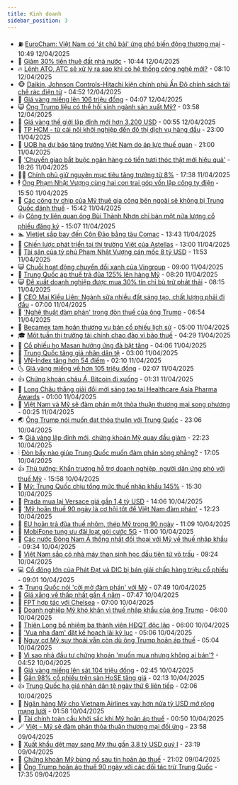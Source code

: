 ```yaml
---
title: Kinh doanh
sidebar_position: 3
---
```


<!-- vnexpress-kinh-doanh:START -->
- ⛽️ [EuroCham: Việt Nam có &#39;át chủ bài&#39; ứng phó biến động thương mại](https://vnexpress.net/eurocham-viet-nam-co-at-chu-bai-ung-pho-bien-dong-thuong-mai-4872982.html) - 10:49 12/04/2025
- 🐲 [Giảm 30% tiền thuê đất nhà nước](https://vnexpress.net/giam-30-tien-thue-dat-nha-nuoc-4873214.html) - 10:44 12/04/2025
- 🔥 [Lệnh ATO, ATC sẽ xử lý ra sao khi có hệ thống công nghệ mới?](https://vnexpress.net/lenh-ato-atc-se-xu-ly-ra-sao-khi-co-he-thong-cong-nghe-moi-4873159.html) - 08:10 12/04/2025
- 🐵 [Daikin, Johnson Controls-Hitachi kiện chính phủ Ấn Độ chính sách tái chế rác điện tử](https://vnexpress.net/daikin-johnson-controls-hitachi-kien-chinh-phu-an-do-chinh-sach-tai-che-rac-dien-tu-4873087.html) - 04:52 12/04/2025
- 🦅 [Giá vàng miếng lên 106 triệu đồng](https://vnexpress.net/gia-vang-mieng-len-lai-106-trieu-dong-4873099.html) - 04:07 12/04/2025
- 😺 [Ông Trump liệu có thể hồi sinh ngành sản xuất Mỹ?](https://vnexpress.net/ong-trump-lieu-co-the-hoi-sinh-nganh-san-xuat-my-4872754.html) - 03:58 12/04/2025
- 🤩 [Giá vàng thế giới lập đỉnh mới hơn 3.200 USD](https://vnexpress.net/gia-vang-the-gioi-lap-dinh-moi-hon-3-200-usd-4873018.html) - 00:55 12/04/2025
- 🌮 [TP HCM - từ cái nôi khởi nghiệp đến đô thị dịch vụ hàng đầu](https://vnexpress.net/tp-hcm-tu-cai-noi-khoi-nghiep-den-do-thi-dich-vu-hang-dau-4872907.html) - 23:00 11/04/2025
- 🧰 [UOB hạ dự báo tăng trưởng Việt Nam do áp lực thuế quan](https://vnexpress.net/uob-ha-du-bao-tang-truong-viet-nam-do-ap-luc-thue-quan-4872930.html) - 21:00 11/04/2025
- 🤔 [&#39;Chuyển giao bắt buộc ngân hàng có tiền tươi thóc thật mới hiệu quả&#39;](https://vnexpress.net/chuyen-giao-bat-buoc-hieu-qua-phai-co-tien-tuoi-thoc-that-4872966.html) - 18:26 11/04/2025
- 🧑‍💻 [Chính phủ giữ nguyên mục tiêu tăng trưởng từ 8%](https://vnexpress.net/chinh-phu-giu-nguyen-muc-tieu-tang-truong-tu-8-4872983.html) - 17:38 11/04/2025
- 🕴 [Ông Phạm Nhật Vượng cùng hai con trai góp vốn lập công ty điện](https://vnexpress.net/ong-pham-nhat-vuong-cung-hai-con-trai-gop-von-lap-cong-ty-dien-4872970.html) - 15:50 11/04/2025
- 🦩 [Các công ty chip của Mỹ thuê gia công bên ngoài sẽ không bị Trung Quốc đánh thuế](https://vnexpress.net/cac-cong-ty-chip-cua-my-thue-gia-cong-ben-ngoai-se-khong-bi-trung-quoc-danh-thue-4872971.html) - 15:42 11/04/2025
- 👍 [Công ty liên quan ông Bùi Thành Nhơn chỉ bán một nửa lượng cổ phiếu đăng ký](https://vnexpress.net/cong-ty-lien-quan-ong-bui-thanh-nhon-chi-ban-mot-nua-luong-co-phieu-dang-ky-4872938.html) - 15:07 11/04/2025
- 🏊 [Vietjet sắp bay đến Côn Đảo bằng tàu Comac](https://vnexpress.net/vietjet-sap-bay-den-con-dao-bang-tau-comac-4872811.html) - 13:43 11/04/2025
- 🤡 [Chiến lược phát triển tại thị trường Việt của Astellas](https://vnexpress.net/chien-luoc-phat-trien-tai-thi-truong-viet-cua-astellas-4872707.html) - 13:00 11/04/2025
- 👀 [Tài sản của tỷ phú Phạm Nhật Vượng cán mốc 8 tỷ USD](https://vnexpress.net/tai-san-cua-ty-phu-pham-nhat-vuong-can-moc-8-ty-usd-4872917.html) - 11:53 11/04/2025
- 😺 [Chuỗi hoạt động chuyển đổi xanh của Vingroup](https://vnexpress.net/chuoi-hoat-dong-chuyen-doi-xanh-cua-vingroup-4871752.html) - 09:00 11/04/2025
- 🦣 [Trung Quốc áp thuế trả đũa 125% lên hàng Mỹ](https://vnexpress.net/trung-quoc-ap-thue-tra-dua-125-len-hang-my-4872839.html) - 08:20 11/04/2025
- 😺 [Đề xuất doanh nghiệp được mua 30% tín chỉ bù trừ phát thải](https://vnexpress.net/de-xuat-doanh-nghiep-duoc-mua-30-tin-chi-bu-tru-phat-thai-4872780.html) - 08:15 11/04/2025
- 💼 [CEO Mai Kiều Liên: Ngành sữa nhiều đất sáng tạo, chất lượng phải đi đầu](https://vnexpress.net/ceo-mai-kieu-lien-nganh-sua-nhieu-dat-sang-tao-chat-luong-phai-di-dau-4872758.html) - 07:00 11/04/2025
- 🤗 [&#39;Nghệ thuật đàm phán&#39; trong đòn thuế của ông Trump](https://vnexpress.net/nghe-thuat-dam-phan-trong-don-thue-cua-ong-trump-4872444.html) - 06:54 11/04/2025
- 👀 [Becamex tạm hoãn thương vụ bán cổ phiếu lịch sử](https://vnexpress.net/becamex-tam-hoan-thuong-vu-ban-co-phieu-lich-su-4872731.html) - 05:00 11/04/2025
- 🎓 [Một tuần thị trường tài chính chao đảo vì bão thuế](https://vnexpress.net/mot-tuan-thi-truong-tai-chinh-chao-dao-vi-bao-thue-4872532.html) - 04:29 11/04/2025
- 🗽 [Cổ phiếu họ Masan hưởng ứng đà bật tăng](https://vnexpress.net/co-phieu-ho-masan-huong-ung-da-bat-tang-4872682.html) - 04:06 11/04/2025
- 🚀 [Trung Quốc tăng giá nhân dân tệ](https://vnexpress.net/trung-quoc-tang-gia-nhan-dan-te-4872580.html) - 03:00 11/04/2025
- 🤗 [VN-Index tăng hơn 54 điểm](https://vnexpress.net/chung-khoan-mo-cua-tang-65-diem-4872586-tong-thuat.html) - 02:10 11/04/2025
- 🌜 [Giá vàng miếng về hơn 105 triệu đồng](https://vnexpress.net/gia-vang-moi-nhat-hom-nay-ngay-11-4-4872581.html) - 02:07 11/04/2025
- 👍 [Chứng khoán châu Á, Bitcoin đi xuống](https://vnexpress.net/chung-khoan-chau-a-bitcoin-di-xuong-4872550.html) - 01:31 11/04/2025
- 🤖 [Long Châu thắng giải đổi mới sáng tạo tại Healthcare Asia Pharma Awards](https://vnexpress.net/long-chau-thang-giai-doi-moi-sang-tao-tai-healthcare-asia-pharma-awards-4872503.html) - 01:00 11/04/2025
- 🫣 [Việt Nam và Mỹ sẽ đàm phán một thỏa thuận thương mại song phương](https://vnexpress.net/viet-nam-va-my-se-dam-phan-mot-thoa-thuan-thuong-mai-song-phuong-4872535.html) - 00:25 11/04/2025
- 🌏 [Ông Trump nói muốn đạt thỏa thuận với Trung Quốc](https://vnexpress.net/ong-trump-noi-muon-dat-thoa-thuan-voi-trung-quoc-4872519.html) - 23:06 10/04/2025
- ⚗️ [Giá vàng lập đỉnh mới, chứng khoán Mỹ quay đầu giảm](https://vnexpress.net/gia-vang-lap-dinh-moi-chung-khoan-my-quay-dau-giam-4872517.html) - 22:23 10/04/2025
- 🕯 [Đòn bẩy nào giúp Trung Quốc muốn đàm phán sòng phẳng?](https://vnexpress.net/don-bay-nao-giup-trung-quoc-muon-dam-phan-song-phang-4872272.html) - 17:05 10/04/2025
- 👍 [Thủ tướng: Khẩn trương hỗ trợ doanh nghiệp, người dân ứng phó với thuế Mỹ](https://vnexpress.net/thu-tuong-khan-truong-ho-tro-doanh-nghiep-nguoi-dan-ung-pho-voi-thue-my-4872495.html) - 15:58 10/04/2025
- 🤠 [Mỹ: Trung Quốc chịu tổng mức thuế nhập khẩu 145%](https://vnexpress.net/my-trung-quoc-chiu-tong-muc-thue-nhap-khau-145-4872491.html) - 15:30 10/04/2025
- 🌊 [Prada mua lại Versace giá gần 1,4 tỷ USD](https://vnexpress.net/prada-mua-lai-versace-gia-gan-1-4-ty-usd-4872475.html) - 14:06 10/04/2025
- 🌈 [&#39;Mỹ hoãn thuế 90 ngày là cơ hội tốt để Việt Nam đàm phán&#39;](https://vnexpress.net/my-hoan-thue-90-ngay-la-co-hoi-tot-de-viet-nam-dam-phan-4872449.html) - 12:23 10/04/2025
- 🥳 [EU hoãn trả đũa thuế nhôm, thép Mỹ trong 90 ngày](https://vnexpress.net/eu-hoan-tra-dua-thue-nhom-thep-my-trong-90-ngay-4872438.html) - 11:09 10/04/2025
- 🐻 [MobiFone tung ưu đãi loạt gói cước 5G](https://vnexpress.net/mobifone-tung-uu-dai-loat-goi-cuoc-5g-4872430.html) - 11:00 10/04/2025
- 💫 [Các nước Đông Nam Á thống nhất đối thoại với Mỹ về thuế nhập khẩu](https://vnexpress.net/cac-nuoc-dong-nam-a-thong-nhat-doi-thoai-voi-my-ve-thue-nhap-khau-4872316.html) - 09:34 10/04/2025
- 🤩 [Việt Nam sắp có nhà máy than sinh học đầu tiên từ vỏ trấu](https://vnexpress.net/viet-nam-sap-co-nha-may-than-sinh-hoc-dau-tien-tu-vo-trau-4872362.html) - 09:24 10/04/2025
- 💻 [Cổ đông lớn của Phát Đạt và DIC bị bán giải chấp hàng triệu cổ phiếu](https://vnexpress.net/co-dong-lon-cua-phat-dat-va-dic-bi-ban-giai-chap-hang-trieu-co-phieu-4872373.html) - 09:01 10/04/2025
- ⚗️ [Trung Quốc nói &#39;cởi mở đàm phán&#39; với Mỹ](https://vnexpress.net/trung-quoc-noi-coi-mo-dam-phan-voi-my-4872321.html) - 07:49 10/04/2025
- 🌈 [Giá xăng về thấp nhất gần 4 năm](https://vnexpress.net/gia-xang-moi-nhat-hom-nay-10-4-4872309.html) - 07:47 10/04/2025
- 🌝 [FPT hợp tác với Chelsea](https://vnexpress.net/fpt-hop-tac-voi-chelsea-4872285.html) - 07:00 10/04/2025
- 🥸 [Doanh nghiệp Mỹ khó khăn vì thuế nhập khẩu của ông Trump](https://vnexpress.net/doanh-nghiep-my-kho-khan-vi-thue-nhap-khau-cua-ong-trump-4871885.html) - 06:00 10/04/2025
- 🦆 [Thiên Long bổ nhiệm ba thành viên HĐQT độc lập](https://vnexpress.net/thien-long-bo-nhiem-ba-thanh-vien-hdqt-doc-lap-4872250.html) - 06:00 10/04/2025
- 🌋 [&#39;Vua nha đam&#39; đặt kế hoạch lãi kỷ lục](https://vnexpress.net/vua-nha-dam-dat-ke-hoach-lai-ky-luc-4872211.html) - 05:06 10/04/2025
- 🦍 [Nguy cơ Mỹ suy thoái vẫn còn dù ông Trump hoãn áp thuế](https://vnexpress.net/nguy-co-my-suy-thoai-van-con-du-ong-trump-hoan-ap-thue-4872110.html) - 05:04 10/04/2025
- 🤔 [Vì sao nhà đầu tư chứng khoán &#39;muốn mua nhưng không ai bán&#39;?](https://vnexpress.net/vi-sao-nha-dau-tu-chung-khoan-muon-mua-nhung-khong-ai-ban-4872222.html) - 04:52 10/04/2025
- 🧰 [Giá vàng miếng lên sát 104 triệu đồng](https://vnexpress.net/gia-vang-lan-dau-vuot-103-trieu-4872144.html) - 02:45 10/04/2025
- 🌝 [Gần 98% cổ phiếu trên sàn HoSE tăng giá](https://vnexpress.net/chung-khoan-hom-nay-10-4-thi-truong-tich-cuc-sau-tin-trump-hoan-thue-4872111-tong-thuat.html) - 02:13 10/04/2025
- 👍 [Trung Quốc hạ giá nhân dân tệ ngày thứ 6 liên tiếp](https://vnexpress.net/trung-quoc-ha-gia-nhan-dan-te-ngay-thu-6-lien-tiep-4872095.html) - 02:06 10/04/2025
- 🗽 [Ngân hàng Mỹ cho Vietnam Airlines vay hơn nửa tỷ USD mở rộng mạng lưới](https://vnexpress.net/ngan-hang-my-cho-vietnam-airlines-vay-hon-nua-ty-usd-mo-rong-mang-luoi-4872063.html) - 01:58 10/04/2025
- 🐎 [Tài chính toàn cầu khởi sắc khi Mỹ hoãn áp thuế](https://vnexpress.net/tai-chinh-toan-cau-khoi-sac-khi-my-hoan-ap-thue-4872062.html) - 00:50 10/04/2025
- 🪄 [Việt - Mỹ sẽ đàm phán thỏa thuận thương mại đối ứng](https://vnexpress.net/viet-my-se-dam-phan-thoa-thuan-thuong-mai-doi-ung-4872058.html) - 23:58 09/04/2025
- 🎊 [Xuất khẩu dệt may sang Mỹ thu gần 3,8 tỷ USD quý I](https://vnexpress.net/xuat-khau-det-may-sang-my-thu-gan-3-8-ty-usd-quy-i-4871828.html) - 23:19 09/04/2025
- 🗽 [Chứng khoán Mỹ bùng nổ sau tin hoãn áp thuế](https://vnexpress.net/chung-khoan-my-bung-no-sau-tin-hoan-ap-thue-4872037.html) - 21:02 09/04/2025
- 🦩 [Ông Trump hoãn áp thuế 90 ngày với các đối tác trừ Trung Quốc](https://vnexpress.net/ong-trump-hoan-ap-thue-90-ngay-4872033.html) - 17:35 09/04/2025<!-- vnexpress-kinh-doanh:END -->
